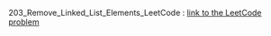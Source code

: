 203_Remove_Linked_List_Elements_LeetCode : [link to the LeetCode problem](https://leetcode.com/problems/remove-linked-list-elements/)
